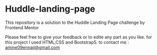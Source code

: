 # Huddle-landing-page
This repository is a solution to the Huddle Landing Page challenge by Frontend Mentor

Please feel free to give your feedback or to edite any part as you like.
for this project I used HTML,CSS and Bootstrap5.
to contact me : amine09ennaji@gmail.com

